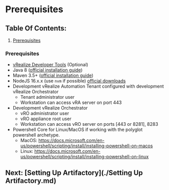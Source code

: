 # Prerequisites

## Table Of Contents:
1. [Prerequisites](#prerequisites)

### Prerequisites
- [vRealize Developer Tools](https://github.com/vmware/vrealize-developer-tools) (Optional)
- Java 8 ([official installation guide](https://www.java.com/en/download/help/download_options.xml))
- Maven 3.5+ ([official installation guide](https://maven.apache.org/install.html))
- NodeJS 16.x.x (use `nvm` if possible) [official downloads](https://nodejs.org/en/download/releases/)
- Development vRealize Automation Tenant configured with development vRealize Orchestrator
    - Tenant administrator user
    - Workstation can access vRA server on port 443
- Development vRealize Orchestrator
    - vRO administrator user
    - vRO appliance root user
    - Workstation can access vRO server on ports [443 or 8281], 8283
- Powershell Core for Linux/MacOS if working with the polyglot powershell archetype.
    - MacOS: https://docs.microsoft.com/en-us/powershell/scripting/install/installing-powershell-on-macos
    - Linux: https://docs.microsoft.com/en-us/powershell/scripting/install/installing-powershell-on-linux

## Next: [Setting Up Artifactory](./Setting Up Artifactory.md)

